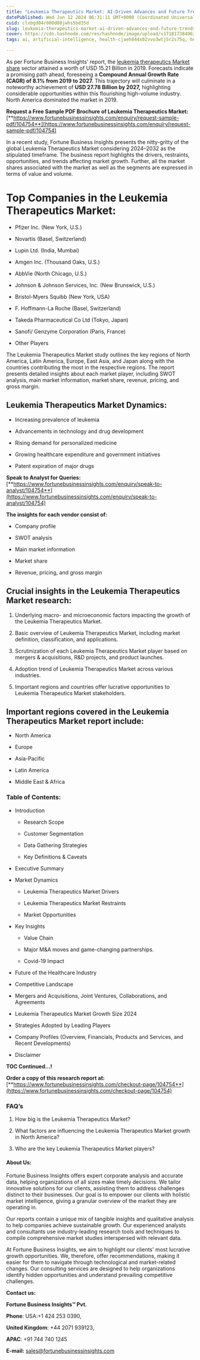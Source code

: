```yaml
---
title: "Leukemia Therapeutics Market: AI-Driven Advances and Future Trends"
datePublished: Wed Jun 12 2024 06:31:11 GMT+0000 (Coordinated Universal Time)
cuid: clxbgd04r000d08jwhs5bd35d
slug: leukemia-therapeutics-market-ai-driven-advances-and-future-trends
cover: https://cdn.hashnode.com/res/hashnode/image/upload/v1718173849637/794fd483-d036-422a-b77a-00ae8ddba352.png
tags: ai, artificial-intelligence, health-cjaeh844x02vvo3wtj5r2s75q, healthcare, leukemia-therapeutics-market

---
```


As per Fortune Business Insights’ report, the [leukemia therapeutics Market share](https://www.fortunebusinessinsights.com/leukemia-therapeutics-market-104754) sector attained a worth of USD 15.21 Billion in 2019. Forecasts indicate a promising path ahead, foreseeing a **Compound Annual Growth Rate (CAGR) of 8.1% from 2019 to 2027.** This trajectory will culminate in a noteworthy achievement of **USD 27.78 Billion by 2027,** highlighting considerable opportunities within this flourishing high-volume industry. North America dominated the market in 2019.

**Request a Free Sample PDF Brochure of Leukemia Therapeutics Market:** [**https://www.fortunebusinessinsights.com/enquiry/request-sample-pdf/104754**](https://www.fortunebusinessinsights.com/enquiry/request-sample-pdf/104754)

In a recent study, Fortune Business Insights presents the nitty-gritty of the global Leukemia Therapeutics Market considering 2024–2032 as the stipulated timeframe. The business report highlights the drivers, restraints, opportunities, and trends affecting market growth. Further, all the market shares associated with the market as well as the segments are expressed in terms of value and volume.

# **Top Companies in the Leukemia Therapeutics Market:**

* Pfizer Inc. (New York, U.S.)
    
* Novartis (Basel, Switzerland)
    
* Lupin Ltd. (India, Mumbai)
    
* Amgen Inc. (Thousand Oaks, U.S.)
    
* AbbVie (North Chicago, U.S.)
    
* Johnson & Johnson Services, Inc. (New Brunswick, U.S.)
    
* Bristol-Myers Squibb (New York, USA)
    
* F. Hoffmann-La Roche (Basel, Switzerland)
    
* Takeda Pharmaceutical Co Ltd (Tokyo, Japan)
    
* Sanofi/ Genzyme Corporation (Paris, France)
    
* Other Players
    

The Leukemia Therapeutics Market study outlines the key regions of North America, Latin America, Europe, East Asia, and Japan along with the countries contributing the most in the respective regions. The report presents detailed insights about each market player, including SWOT analysis, main market information, market share, revenue, pricing, and gross margin.

## Leukemia Therapeutics Market **Dynamics**:

* Increasing prevalence of leukemia
    
* Advancements in technology and drug development
    
* Rising demand for personalized medicine
    
* Growing healthcare expenditure and government initiatives
    
* Patent expiration of major drugs
    

**Speak to Analyst for Queries:** [**https://www.fortunebusinessinsights.com/enquiry/speak-to-analyst/104754**](https://www.fortunebusinessinsights.com/enquiry/speak-to-analyst/104754)

**The insights for each vendor consist of:**

* Company profile
    
* SWOT analysis
    
* Main market information
    
* Market share
    
* Revenue, pricing, and gross margin
    

## **Crucial insights in the Leukemia Therapeutics Market research:**

1. Underlying macro- and microeconomic factors impacting the growth of the Leukemia Therapeutics Market.
    
2. Basic overview of Leukemia Therapeutics Market, including market definition, classification, and applications.
    
3. Scrutinization of each Leukemia Therapeutics Market player based on mergers & acquisitions, R&D projects, and product launches.
    
4. Adoption trend of Leukemia Therapeutics Market across various industries.
    
5. Important regions and countries offer lucrative opportunities to Leukemia Therapeutics Market stakeholders.
    

## **Important regions covered in the Leukemia Therapeutics Market report include:**

* North America
    
* Europe
    
* Asia-Pacific
    
* Latin America
    
* Middle East & Africa
    

### **Table of Contents:**

* Introduction
    
    * Research Scope
        
    * Customer Segmentation
        
    * Data Gathering Strategies
        
    * Key Definitions & Caveats
        
* Executive Summary
    
* Market Dynamics
    
    * Leukemia Therapeutics Market Drivers
        
    * Leukemia Therapeutics Market Restraints
        
    * Market Opportunities
        
* Key Insights
    
    * Value Chain
        
    * Major M&A moves and game-changing partnerships.
        
    * Covid-19 Impact
        
* Future of the Healthcare Industry
    
* Competitive Landscape
    
* Mergers and Acquisitions, Joint Ventures, Collaborations, and Agreements
    
* Leukemia Therapeutics Market Growth Size 2024
    
* Strategies Adopted by Leading Players
    
* Company Profiles (Overview, Financials, Products and Services, and Recent Developments)
    
* Disclaimer
    

**TOC Continued…!**

**Order a copy of this research report at:** [**https://www.fortunebusinessinsights.com/checkout-page/104754**](https://www.fortunebusinessinsights.com/checkout-page/104754)

### **FAQ’s**

1. How big is the Leukemia Therapeutics Market?
    
2. What factors are influencing the Leukemia Therapeutics Market growth in North America?
    
3. Who are the key Leukemia Therapeutics Market players?
    

#### **About Us:**

Fortune Business Insights offers expert corporate analysis and accurate data, helping organizations of all sizes make timely decisions. We tailor innovative solutions for our clients, assisting them to address challenges distinct to their businesses. Our goal is to empower our clients with holistic market intelligence, giving a granular overview of the market they are operating in.

Our reports contain a unique mix of tangible insights and qualitative analysis to help companies achieve sustainable growth. Our experienced analysts and consultants use industry-leading research tools and techniques to compile comprehensive market studies interspersed with relevant data.

At Fortune Business Insights, we aim to highlight our clients' most lucrative growth opportunities. We, therefore, offer recommendations, making it easier for them to navigate through technological and market-related changes. Our consulting services are designed to help organizations identify hidden opportunities and understand prevailing competitive challenges.

**Contact us:**

**Fortune Business Insights™ Pvt.**

**Phone**: USA:+1 424 253 0390,

**United Kingdom**: +44 2071 939123,

**APAC**: +91 744 740 1245

**E-mail:** [sales@fortunebusinessinsights.com](mailto:sales@fortunebusinessinsights.com)